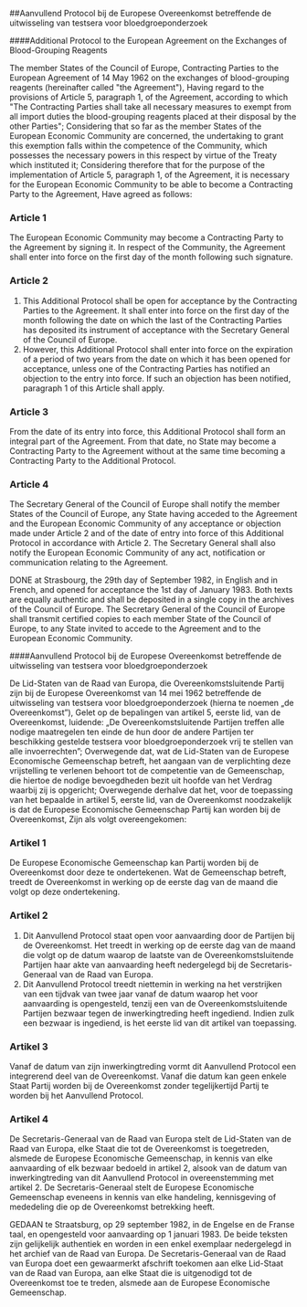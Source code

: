 <meta http-equiv='Content-Type' content='text/html; charset=utf-8' />

##Aanvullend Protocol bij de Europese Overeenkomst betreffende de uitwisseling van testsera voor bloedgroeponderzoek

####Additional Protocol to the European Agreement on the Exchanges of Blood-Grouping Reagents

The member States of the Council of Europe, Contracting Parties to the European Agreement of 14 May 1962 on the exchanges of blood-grouping reagents (hereinafter called "the Agreement"), Having regard to the provisions of Article 5, paragraph 1, of the Agreement, according to which "The Contracting Parties shall take all necessary measures to exempt from all import duties the blood-grouping reagents placed at their disposal by the other Parties"; Considering that so far as the member States of the European Economic Community are concerned, the undertaking to grant this exemption falls within the competence of the Community, which possesses the necessary powers in this respect by virtue of the Treaty which instituted it; Considering therefore that for the purpose of the implementation of Article 5, paragraph 1, of the Agreement, it is necessary for the European Economic Community to be able to become a Contracting Party to the Agreement, Have agreed as follows:    

### Article  1  

The European Economic Community may become a Contracting Party to the Agreement by signing it. In respect of the Community, the Agreement shall enter into force on the first day of the month following such signature.  

### Article  2  

1.  This Additional Protocol shall be open for acceptance by the Contracting Parties to the Agreement. It shall enter into force on the first day of the month following the date on which the last of the Contracting Parties has deposited its instrument of acceptance with the Secretary General of the Council of Europe.   
2.  However, this Additional Protocol shall enter into force on the expiration of a period of two years from the date on which it has been opened for acceptance, unless one of the Contracting Parties has notified an objection to the entry into force. If such an objection has been notified, paragraph 1 of this Article shall apply.   

### Article  3  

From the date of its entry into force, this Additional Protocol shall form an integral part of the Agreement. From that date, no State may become a Contracting Party to the Agreement without at the same time becoming a Contracting Party to the Additional Protocol.  

### Article  4  

The Secretary General of the Council of Europe shall notify the member States of the Council of Europe, any State having acceded to the Agreement and the European Economic Community of any acceptance or objection made under Article 2 and of the date of entry into force of this Additional Protocol in accordance with Article 2. The Secretary General shall also notify the European Economic Community of any act, notification or communication relating to the Agreement.  

DONE at Strasbourg, the 29th day of September 1982, in English and in French, and opened for acceptance the 1st day of January 1983. Both texts are equally authentic and shall be deposited in a single copy in the archives of the Council of Europe. The Secretary General of the Council of Europe shall transmit certified copies to each member State of the Council of Europe, to any State invited to accede to the Agreement and to the European Economic Community.  

####Aanvullend Protocol bij de Europese Overeenkomst betreffende de uitwisseling van testsera voor bloedgroeponderzoek

De Lid-Staten van de Raad van Europa, die Overeenkomstsluitende Partij zijn bij de Europese Overeenkomst van 14 mei 1962 betreffende de uitwisseling van testsera voor bloedgroeponderzoek (hierna te noemen „de Overeenkomst”), Gelet op de bepalingen van artikel 5, eerste lid, van de Overeenkomst, luidende: „De Overeenkomstsluitende Partijen treffen alle nodige maatregelen ten einde de hun door de andere Partijen ter beschikking gestelde testsera voor bloedgroeponderzoek vrij te stellen van alle invoerrechten”; Overwegende dat, wat de Lid-Staten van de Europese Economische Gemeenschap betreft, het aangaan van de verplichting deze vrijstelling te verlenen behoort tot de competentie van de Gemeenschap, die hiertoe de nodige bevoegdheden bezit uit hoofde van het Verdrag waarbij zij is opgericht; Overwegende derhalve dat het, voor de toepassing van het bepaalde in artikel 5, eerste lid, van de Overeenkomst noodzakelijk is dat de Europese Economische Gemeenschap Partij kan worden bij de Overeenkomst, Zijn als volgt overeengekomen:    

### Artikel  1  

De Europese Economische Gemeenschap kan Partij worden bij de Overeenkomst door deze te ondertekenen. Wat de Gemeenschap betreft, treedt de Overeenkomst in werking op de eerste dag van de maand die volgt op deze ondertekening.  

### Artikel  2  

1.  Dit Aanvullend Protocol staat open voor aanvaarding door de Partijen bij de Overeenkomst. Het treedt in werking op de eerste dag van de maand die volgt op de datum waarop de laatste van de Overeenkomstsluitende Partijen haar akte van aanvaarding heeft nedergelegd bij de Secretaris-Generaal van de Raad van Europa.   
2.  Dit Aanvullend Protocol treedt niettemin in werking na het verstrijken van een tijdvak van twee jaar vanaf de datum waarop het voor aanvaarding is opengesteld, tenzij een van de Overeenkomstsluitende Partijen bezwaar tegen de inwerkingtreding heeft ingediend. Indien zulk een bezwaar is ingediend, is het eerste lid van dit artikel van toepassing.   

### Artikel  3  

Vanaf de datum van zijn inwerkingtreding vormt dit Aanvullend Protocol een integrerend deel van de Overeenkomst. Vanaf die datum kan geen enkele Staat Partij worden bij de Overeenkomst zonder tegelijkertijd Partij te worden bij het Aanvullend Protocol.  

### Artikel  4  

De Secretaris-Generaal van de Raad van Europa stelt de Lid-Staten van de Raad van Europa, elke Staat die tot de Overeenkomst is toegetreden, alsmede de Europese Economische Gemeenschap, in kennis van elke aanvaarding of elk bezwaar bedoeld in artikel 2, alsook van de datum van inwerkingtreding van dit Aanvullend Protocol in overeenstemming met artikel 2. De Secretaris-Generaal stelt de Europese Economische Gemeenschap eveneens in kennis van elke handeling, kennisgeving of mededeling die op de Overeenkomst betrekking heeft.  

GEDAAN te Straatsburg, op 29 september 1982, in de Engelse en de Franse taal, en opengesteld voor aanvaarding op 1 januari 1983. De beide teksten zijn gelijkelijk authentiek en worden in een enkel exemplaar nedergelegd in het archief van de Raad van Europa. De Secretaris-Generaal van de Raad van Europa doet een gewaarmerkt afschrift toekomen aan elke Lid-Staat van de Raad van Europa, aan elke Staat die is uitgenodigd tot de Overeenkomst toe te treden, alsmede aan de Europese Economische Gemeenschap.  


